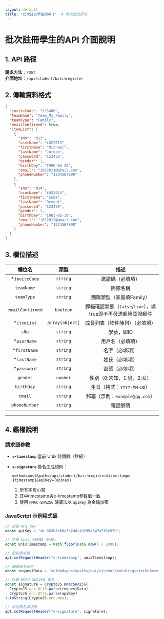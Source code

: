 ```yaml
---
layout: default
title: "批次註冊學生的API"  # 修改此处即可
---
```

# 批次註冊學生的API 介面說明

## 1. API 路徑
**請求方法**：`POST`  
**介面地址**：`/api/student/batchregister`



## 2. 傳輸資料格式
```json
{
  "inviteCode": "225406",
  "teamName": "Team_My_Family",
  "teamType": "Family",
  "emailConfirmed": true,
  "itemList": [
    {
      "sNo": "013",
      "userName": "i022013",
      "firstName": "Michael",
      "lastName": "Jordan",
      "password": "123456",
      "gender": 1,
      "birthDay": "1990-04-20",
      "email": "i022011@gmail.com",
      "phoneNumber": "1234567890"
    },
    {
      "sNo": "014",
      "userName": "i022014",
      "firstName": "Kobe",
      "lastName": "Bryant",
      "password": "123456",
      "gender": 1,
      "birthDay": "1983-02-19",
      "email": "i022012@gmail.com",
      "phoneNumber": "1234567890"
    }
  ]
}
```

## 3. 欄位描述

|      欄位名      |      類型       |                             描述                             |
| :--------------: | :-------------: | :----------------------------------------------------------: |
|  *`inviteCode`   |    `string`     | 邀請碼（必填項）                                             |
|    `teamName`    |    `string`     | 團隊名稱                                                     |
|    `teamType`    |    `string`     | 團隊類型（家庭填Family）                                     |
| `emailConfirmed` |    `boolean`    | 郵箱確認狀態（`false`/`true`），填true即不再發送郵箱認證郵件 |
|   *`itemList`    | `array[object]` | 成員列表（物件陣列）（必填項）                               |
|      `sNo`       |    `string`     | 學號，即ID                                                   |
|   *`userName`    |    `string`     | 用戶名（必填項）                                             |
|   *`firstName`   |    `string`     | 名字（必填項）                                               |
|   *`lastName`    |    `string`     | 姓氏（必填項）                                               |
|   *`password`    |    `string`     | 密碼（必填項）                                               |
|     `gender`     |    `number`     | 性別（0:未知，1:男，2:女）                                   |
|    `birthDay`    |    `string`     | 生日（格式：`YYYY-MM-DD`）                                   |
|     `email`      |    `string`     | 郵箱（示例：`example@qq.com`）                               |
|  `phoneNumber`   |    `string`     | 電話號碼                                                     |

------

## 4. 鑑權說明

### 請求頭參數

- **`e-timestamp`**
  當前 Unix 時間戳（秒級）

- **`e-signature`**
  簽名生成規則：

  ```text
  method=post&path=/api/student/batchregister&timestamp={timestamp}&apikey={apiKey}
  ```

  1. 所有字母小寫
  2. 其中timestamp與e-timestamp參數值一致
  3. 使用 `HMAC-SHA256` 演算法以 `apiKey` 為金鑰加密

### JavaScript 示例程式碼

```javascript
// 定義 API Key
const apiKey = "sk-863b8cb0c7b24dc49299a3a7a7f8e57b";

// 生成 Unix 時間戳（秒級）
const unixTimestamp = Math.floor(Date.now() / 1000);

// 設定請求頭
apt.setRequestHeader("e-timestamp", unixTimestamp);

// 構造簽名資料
const requestData = `method=post&path=/api/student/batchregister&timestamp=${unixTimestamp}&apikey=${apiKey}`.toLowerCase();

// 計算 HMAC-SHA256 簽名
const signature = CryptoJS.HmacSHA256(
  CryptoJS.enc.Utf8.parse(requestData),
  CryptoJS.enc.Utf8.parse(apiKey)
).toString(CryptoJS.enc.Hex);

// 添加簽名請求頭
apt.setRequestHeader("e-signature", signature);
```